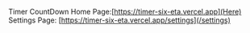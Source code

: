 Timer CountDown
Home Page:[https://timer-six-eta.vercel.app](Here)
Settings Page: [https://timer-six-eta.vercel.app/settings](/settings) 
